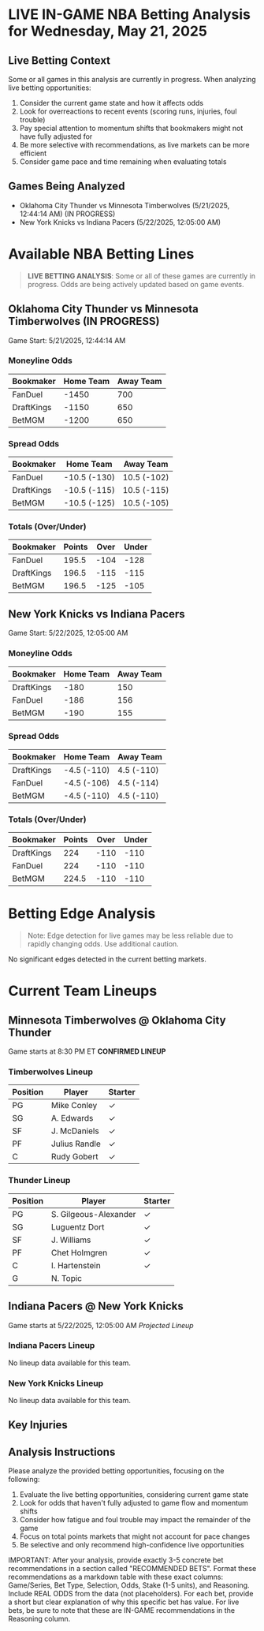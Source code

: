 # LIVE IN-GAME NBA Betting Analysis for Wednesday, May 21, 2025

## Live Betting Context

Some or all games in this analysis are currently in progress. When analyzing live betting opportunities:

1. Consider the current game state and how it affects odds
2. Look for overreactions to recent events (scoring runs, injuries, foul trouble)
3. Pay special attention to momentum shifts that bookmakers might not have fully adjusted for
4. Be more selective with recommendations, as live markets can be more efficient
5. Consider game pace and time remaining when evaluating totals

## Games Being Analyzed

- Oklahoma City Thunder vs Minnesota Timberwolves (5/21/2025, 12:44:14 AM) (IN PROGRESS)
- New York Knicks vs Indiana Pacers (5/22/2025, 12:05:00 AM)

# Available NBA Betting Lines

> **LIVE BETTING ANALYSIS**: Some or all of these games are currently in progress. Odds are being actively updated based on game events.

## Oklahoma City Thunder vs Minnesota Timberwolves (IN PROGRESS)
Game Start: 5/21/2025, 12:44:14 AM

### Moneyline Odds
| Bookmaker | Home Team | Away Team |
|-----------|-----------|----------|
| FanDuel | -1450 | 700 |
| DraftKings | -1150 | 650 |
| BetMGM | -1200 | 650 |

### Spread Odds
| Bookmaker | Home Team | Away Team |
|-----------|-----------|----------|
| FanDuel | -10.5 (-130) | 10.5 (-102) |
| DraftKings | -10.5 (-115) | 10.5 (-115) |
| BetMGM | -10.5 (-125) | 10.5 (-105) |

### Totals (Over/Under)
| Bookmaker | Points | Over | Under |
|-----------|--------|------|-------|
| FanDuel | 195.5 | -104 | -128 |
| DraftKings | 196.5 | -115 | -115 |
| BetMGM | 196.5 | -125 | -105 |


## New York Knicks vs Indiana Pacers
Game Start: 5/22/2025, 12:05:00 AM

### Moneyline Odds
| Bookmaker | Home Team | Away Team |
|-----------|-----------|----------|
| DraftKings | -180 | 150 |
| FanDuel | -186 | 156 |
| BetMGM | -190 | 155 |

### Spread Odds
| Bookmaker | Home Team | Away Team |
|-----------|-----------|----------|
| DraftKings | -4.5 (-110) | 4.5 (-110) |
| FanDuel | -4.5 (-106) | 4.5 (-114) |
| BetMGM | -4.5 (-110) | 4.5 (-110) |

### Totals (Over/Under)
| Bookmaker | Points | Over | Under |
|-----------|--------|------|-------|
| DraftKings | 224 | -110 | -110 |
| FanDuel | 224 | -110 | -110 |
| BetMGM | 224.5 | -110 | -110 |


# Betting Edge Analysis

> Note: Edge detection for live games may be less reliable due to rapidly changing odds. Use additional caution.

No significant edges detected in the current betting markets.

# Current Team Lineups

## Minnesota Timberwolves @ Oklahoma City Thunder
Game starts at 8:30 PM ET
**CONFIRMED LINEUP**

### Timberwolves Lineup
| Position | Player | Starter |
|----------|--------|--------|
| PG | Mike Conley | ✓ |
| SG | A. Edwards | ✓ |
| SF | J. McDaniels | ✓ |
| PF | Julius Randle | ✓ |
| C | Rudy Gobert | ✓ |

### Thunder Lineup
| Position | Player | Starter |
|----------|--------|--------|
| PG | S. Gilgeous-Alexander | ✓ |
| SG | Luguentz Dort | ✓ |
| SF | J. Williams | ✓ |
| PF | Chet Holmgren | ✓ |
| C | I. Hartenstein | ✓ |
| G | N. Topic |  |


## Indiana Pacers @ New York Knicks
Game starts at 5/22/2025, 12:05:00 AM
*Projected Lineup*

### Indiana Pacers Lineup
No lineup data available for this team.

### New York Knicks Lineup
No lineup data available for this team.



## Key Injuries


## Analysis Instructions

Please analyze the provided betting opportunities, focusing on the following:

1. Evaluate the live betting opportunities, considering current game state
2. Look for odds that haven't fully adjusted to game flow and momentum shifts
3. Consider how fatigue and foul trouble may impact the remainder of the game
4. Focus on total points markets that might not account for pace changes
5. Be selective and only recommend high-confidence live opportunities

IMPORTANT: After your analysis, provide exactly 3-5 concrete bet recommendations in a section called "RECOMMENDED BETS". Format these recommendations as a markdown table with these exact columns: Game/Series, Bet Type, Selection, Odds, Stake (1-5 units), and Reasoning. Include REAL ODDS from the data (not placeholders). For each bet, provide a short but clear explanation of why this specific bet has value. For live bets, be sure to note that these are IN-GAME recommendations in the Reasoning column.
